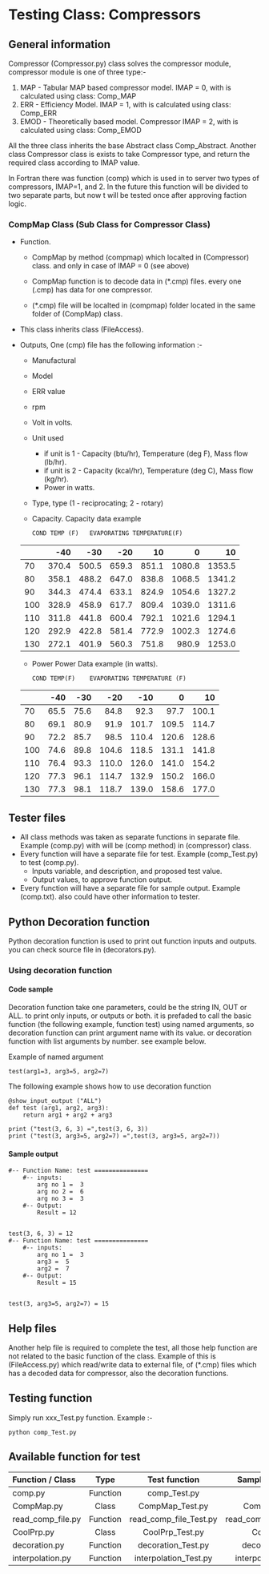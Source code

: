# Testing Class: Compressors

## General information

Compressor (Compressor.py) class solves the compressor module, compressor module is one of three type:-

1. MAP - Tabular MAP based compressor model. IMAP = 0, with is calculated using class: Comp_MAP
2. ERR - Efficiency Model. IMAP = 1, with is calculated using class: Comp_ERR
3. EMOD - Theoretically based model. Compressor IMAP = 2, with is calculated using class: Comp_EMOD

All the three class inherits the base Abstract class Comp_Abstract.
Another class Compressor class is exists to take Compressor type, and return the required class according to IMAP value.

In Fortran there was function (comp) which is used in to server two types of compressors, IMAP=1, and 2. In the future this function will be divided to two separate parts, but now t will be tested once after approving faction logic.

### CompMap Class (Sub Class for Compressor Class)

- Function.

  * CompMap by method (compmap) which localted in (Compressor) class. and only in case of IMAP = 0 (see above)

  * CompMap function is to decode data in (*.cmp) files. every one (.cmp) has data for one compressor.

  * (*.cmp) file will be localted in (compmap) folder located in the same folder of (CompMap) class.

    

- This class inherits class (FileAccess).

- Outputs, One (cmp) file has the following information :-

  * Manufactural 

  * Model

  * ERR value

  * rpm 

  * Volt in volts.

  * Unit used

    * if unit is 1 - Capacity (btu/hr), Temperature (deg F), Mass flow (lb/hr).
    * if unit is 2 - Capacity (kcal/hr), Temperature (deg C), Mass flow (kg/hr).
    * Power in watts.

  * Type, type (1 - reciprocating; 2 - rotary)

  * Capacity. Capacity data example
  
        COND TEMP (F) 	EVAPORATING TEMPERATURE(F)
    
  |   |-40  |  -30|  -20|   10|     0|    10|
  |---|----:|----:|----:|----:|-----:|-----:|
  |70 |370.4|500.5|659.3|851.1|1080.8|1353.5|
  |80 |358.1|488.2|647.0|838.8|1068.5|1341.2|
  |90 |344.3|474.4|633.1|824.9|1054.6|1327.2|
  |100|328.9|458.9|617.7|809.4|1039.0|1311.6|
  |110|311.8|441.8|600.4|792.1|1021.6|1294.1|
  |120|292.9|422.8|581.4|772.9|1002.3|1274.6|
  |130|272.1|401.9|560.3|751.8| 980.9|1253.0|

  
  * Power Power Data example (in watts).
  
        COND TEMP(F) 	EVAPORATING TEMPERATURE (F)
    
  |    |-40 | -30| -20 | -10 |0    |   10|
  |:---|---:|---:|----:|----:|----:|----:|
  |70  |65.5|75.6| 84.8| 92.3|97.7 |100.1|
  |80  |69.1|80.9| 91.9|101.7|109.5|114.7|
  |90  |72.2|85.7|98.5|110.4|120.6 |128.6|
  |100 |74.6|89.8|104.6|118.5|131.1|141.8|
  |110 |76.4|93.3|110.0|126.0|141.0|154.2|
  |120 |77.3|96.1|114.7|132.9|150.2|166.0|
  |130 |77.3|98.1|118.7|139.0|158.6|177.0|

## Tester files

* All class methods was taken as separate functions in separate file. Example (comp.py) with will be (comp method) in (compressor) class.
* Every function will have a separate file for test. Example (comp_Test.py) to test (comp.py).
  * Inputs variable, and description, and proposed test value.
  * Output values, to approve function output.    
* Every function will have a separate file for sample output. Example (comp.txt). also could have other information to tester.
        

## Python Decoration function

Python decoration function is used to print out function inputs and outputs.
you can check source file in (decorators.py).

### Using decoration function

#### Code sample

Decoration function take one parameters, could be the string IN, OUT or ALL. to print only inputs, or outputs or both.
it is prefaded to call the basic function (the following example, function test) using named arguments, so decoration function can print argument name with its value.
or decoration function with list arguments by number. see example below.

Example of named argument

    test(arg1=3, arg3=5, arg2=7)

The following example shows how to use decoration function 

    @show_input_output ("ALL")     
    def test (arg1, arg2, arg3):
        return arg1 + arg2 + arg3
    
    print ("test(3, 6, 3) =",test(3, 6, 3))
    print ("test(3, arg3=5, arg2=7) =",test(3, arg3=5, arg2=7))

#### Sample output

    #-- Function Name: test ===============
        #-- inputs:
            arg no 1 =  3
            arg no 2 =  6
            arg no 3 =  3
        #-- Output:
            Result = 12


    test(3, 6, 3) = 12
    #-- Function Name: test ===============
        #-- inputs:
            arg no 1 =  3
            arg3 =  5
            arg2 =  7
        #-- Output:
            Result = 15


    test(3, arg3=5, arg2=7) = 15

## Help files

Another help file is required to complete the test, all those help function are not related to the basic function of the class.
Example of this is (FileAccess.py) which read/write data to external file, of (*.cmp) files which has a decoded data for compressor, also the decoration functions.

## Testing function

Simply run xxx_Test.py function. Example :-

    python comp_Test.py

## Available function for test

| Function / Class  |   Type   |     Test function      |      Sample output | Dependency | Status(Approved/Draft) |
| :---------------- | :------: | :--------------------: | -----------------: | ---------: | ---------------------- |
| comp.py           | Function |      comp_Test.py      |           comp.txt |       None | Draft                  |
| CompMap.py        |  Class   |    CompMap_Test.py     |        CompMap.txt | FileAccess | Draft                  |
| read_comp_file.py | Function | read_comp_file_Test.py | read_comp_file.txt | CompMap.py | Draft                  |
| CoolPrp.py        |  Class   |    CoolPrp_Test.py     |        CoolPrp.txt |       None | Approved (by Ayman)    |
| decoration.py     | Function |   decoration_Test.py   |     decoration.txt |       None | Approved (by Ayman)    |
| interpolation.py  | Function | interpolation_Test.py  |  interpolation.txt |       None | Approved (by Ayman)    |